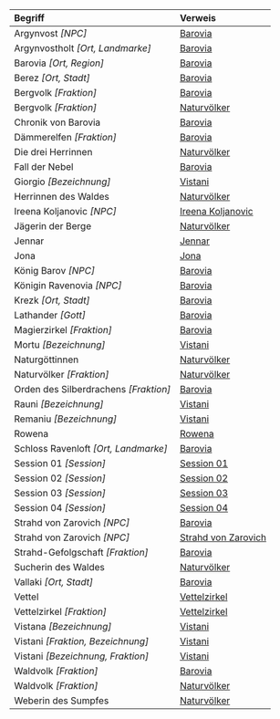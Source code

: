 | Begriff | Verweis |
|:------------|:----------------|
| Argynvost *[NPC]* | [Barovia](https://lolindhir.github.io/PnP/campaigns/strahd/locations/barovia) |
| Argynvostholt *[Ort, Landmarke]* | [Barovia](https://lolindhir.github.io/PnP/campaigns/strahd/locations/barovia) |
| Barovia *[Ort, Region]* | [Barovia](https://lolindhir.github.io/PnP/campaigns/strahd/locations/barovia) |
| Berez *[Ort, Stadt]* | [Barovia](https://lolindhir.github.io/PnP/campaigns/strahd/locations/barovia) |
| Bergvolk *[Fraktion]* | [Barovia](https://lolindhir.github.io/PnP/campaigns/strahd/locations/barovia) |
| Bergvolk *[Fraktion]* | [Naturvölker](https://lolindhir.github.io/PnP/campaigns/strahd/factions/naturvölker) |
| Chronik von Barovia | [Barovia](https://lolindhir.github.io/PnP/campaigns/strahd/locations/barovia) |
| Dämmerelfen *[Fraktion]* | [Barovia](https://lolindhir.github.io/PnP/campaigns/strahd/locations/barovia) |
| Die drei Herrinnen | [Naturvölker](https://lolindhir.github.io/PnP/campaigns/strahd/factions/naturvölker) |
| Fall der Nebel | [Barovia](https://lolindhir.github.io/PnP/campaigns/strahd/locations/barovia) |
| Giorgio *[Bezeichnung]* | [Vistani](https://lolindhir.github.io/PnP/campaigns/strahd/factions/vistani) |
| Herrinnen des Waldes | [Naturvölker](https://lolindhir.github.io/PnP/campaigns/strahd/factions/naturvölker) |
| Ireena Koljanovic *[NPC]* | [Ireena Koljanovic](https://lolindhir.github.io/PnP/campaigns/strahd/persons/npcs/ireena_koljanovic) |
| Jägerin der Berge | [Naturvölker](https://lolindhir.github.io/PnP/campaigns/strahd/factions/naturvölker) |
| Jennar | [Jennar](https://lolindhir.github.io/PnP/campaigns/strahd/persons/pcs/jennar_sunblessed) |
| Jona | [Jona](https://lolindhir.github.io/PnP/campaigns/strahd/persons/pcs/jona_halvarson) |
| König Barov *[NPC]* | [Barovia](https://lolindhir.github.io/PnP/campaigns/strahd/locations/barovia) |
| Königin Ravenovia *[NPC]* | [Barovia](https://lolindhir.github.io/PnP/campaigns/strahd/locations/barovia) |
| Krezk *[Ort, Stadt]* | [Barovia](https://lolindhir.github.io/PnP/campaigns/strahd/locations/barovia) |
| Lathander *[Gott]* | [Barovia](https://lolindhir.github.io/PnP/campaigns/strahd/locations/barovia) |
| Magierzirkel *[Fraktion]* | [Barovia](https://lolindhir.github.io/PnP/campaigns/strahd/locations/barovia) |
| Mortu *[Bezeichnung]* | [Vistani](https://lolindhir.github.io/PnP/campaigns/strahd/factions/vistani) |
| Naturgöttinnen | [Naturvölker](https://lolindhir.github.io/PnP/campaigns/strahd/factions/naturvölker) |
| Naturvölker *[Fraktion]* | [Naturvölker](https://lolindhir.github.io/PnP/campaigns/strahd/factions/naturvölker) |
| Orden des Silberdrachens *[Fraktion]* | [Barovia](https://lolindhir.github.io/PnP/campaigns/strahd/locations/barovia) |
| Rauni *[Bezeichnung]* | [Vistani](https://lolindhir.github.io/PnP/campaigns/strahd/factions/vistani) |
| Remaniu *[Bezeichnung]* | [Vistani](https://lolindhir.github.io/PnP/campaigns/strahd/factions/vistani) |
| Rowena | [Rowena](https://lolindhir.github.io/PnP/campaigns/strahd/persons/pcs/rowena) |
| Schloss Ravenloft *[Ort, Landmarke]* | [Barovia](https://lolindhir.github.io/PnP/campaigns/strahd/locations/barovia) |
| Session 01 *[Session]* | [Session 01](https://lolindhir.github.io/PnP/campaigns/strahd/sessions/session001) |
| Session 02 *[Session]* | [Session 02](https://lolindhir.github.io/PnP/campaigns/strahd/sessions/session002) |
| Session 03 *[Session]* | [Session 03](https://lolindhir.github.io/PnP/campaigns/strahd/sessions/session003) |
| Session 04 *[Session]* | [Session 04](https://lolindhir.github.io/PnP/campaigns/strahd/sessions/session004) |
| Strahd von Zarovich *[NPC]* | [Barovia](https://lolindhir.github.io/PnP/campaigns/strahd/locations/barovia) |
| Strahd von Zarovich *[NPC]* | [Strahd von Zarovich](https://lolindhir.github.io/PnP/campaigns/strahd/persons/npcs/strahd_zarovich) |
| Strahd-Gefolgschaft *[Fraktion]* | [Barovia](https://lolindhir.github.io/PnP/campaigns/strahd/locations/barovia) |
| Sucherin des Waldes | [Naturvölker](https://lolindhir.github.io/PnP/campaigns/strahd/factions/naturvölker) |
| Vallaki *[Ort, Stadt]* | [Barovia](https://lolindhir.github.io/PnP/campaigns/strahd/locations/barovia) |
| Vettel | [Vettelzirkel](https://lolindhir.github.io/PnP/campaigns/strahd/factions/vettelzirkel) |
| Vettelzirkel *[Fraktion]* | [Vettelzirkel](https://lolindhir.github.io/PnP/campaigns/strahd/factions/vettelzirkel) |
| Vistana *[Bezeichnung]* | [Vistani](https://lolindhir.github.io/PnP/campaigns/strahd/factions/vistani) |
| Vistani *[Fraktion, Bezeichnung]* | [Vistani](https://lolindhir.github.io/PnP/campaigns/strahd/factions/vistani) |
| Vistani *[Bezeichnung, Fraktion]* | [Vistani](https://lolindhir.github.io/PnP/campaigns/strahd/factions/vistani) |
| Waldvolk *[Fraktion]* | [Barovia](https://lolindhir.github.io/PnP/campaigns/strahd/locations/barovia) |
| Waldvolk *[Fraktion]* | [Naturvölker](https://lolindhir.github.io/PnP/campaigns/strahd/factions/naturvölker) |
| Weberin des Sumpfes | [Naturvölker](https://lolindhir.github.io/PnP/campaigns/strahd/factions/naturvölker) |
